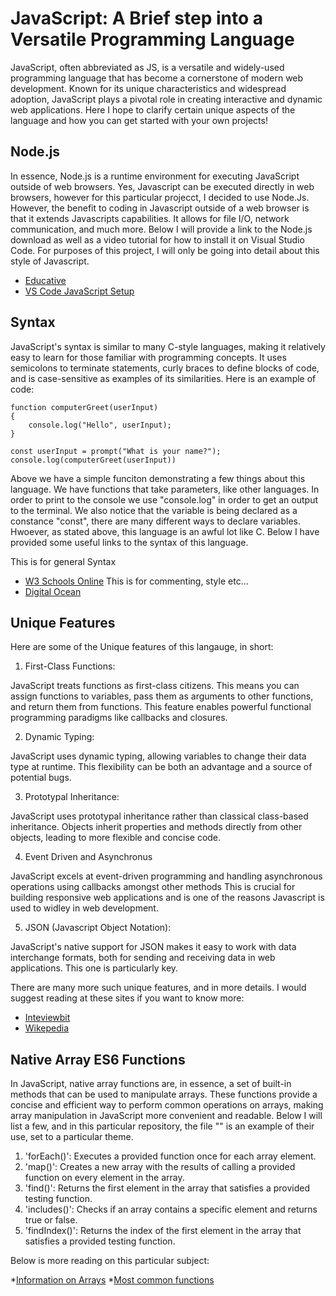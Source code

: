 # JavaScript: A Brief step into a Versatile Programming Language

JavaScript, often abbreviated as JS, is a versatile and widely-used programming language that has become a cornerstone of modern web development. Known for its unique characteristics and widespread adoption, JavaScript plays a pivotal role in creating interactive and dynamic web applications. Here I hope to clarify certain unique aspects of the language and how you can get started with your own projects! 

## Node.js

In essence, Node.js is a runtime environment for executing JavaScript outside of web browsers. Yes, Javascript can be executed directly in web browsers, however for this particular projecct, I decided to use Node.Js. However, the benefit to coding in Javascript outside of a web browser is that it extends Javascripts capabilities. It allows for file I/O, network communication, and much more. Below I will provide a link to the Node.js download as well as a video tutorial for how to install it on Visual Studio Code. For purposes of this project, I will only be going into detail about this style of Javascript.

* [Educative](https://www.educative.io/blog/what-is-nodejs)
* [VS Code JavaScript Setup](https://www.youtube.com/watch?v=uFB8eu972a4)

## Syntax

JavaScript's syntax is similar to many C-style languages, making it relatively easy to learn for those familiar with programming concepts. It uses semicolons to terminate statements, curly braces to define blocks of code, and is case-sensitive as examples of its similarities. Here is an example of code:

```JS
function computerGreet(userInput) 
{
    console.log("Hello", userInput);
}

const userInput = prompt("What is your name?");
console.log(computerGreet(userInput))
```

Above we have a simple funciton demonstrating a few things about this language. We have functions that take parameters, like other languages. In order to print to the console we use "console.log" in order to get an output to the terminal. We also notice that the variable is being declared as a constance "const", there are many different ways to declare variables. Hwoever, as stated above, this language is an awful lot like C. Below I have provided some useful links to the syntax of this language.

This is for general Syntax
* [W3 Schools Online](https://www.w3schools.com/js/js_syntax.asp)
This is for commenting, style etc...
* [Digital Ocean](https://www.digitalocean.com/community/tutorials/how-to-write-comments-in-javascript)

## Unique Features

Here are some of the Unique features of this langauge, in short: 

1. First-Class Functions: 

JavaScript treats functions as first-class citizens. This means you can assign functions to variables, pass them as arguments to other functions, and return them from functions. This feature enables powerful functional programming paradigms like callbacks and closures.

2. Dynamic Typing:

JavaScript uses dynamic typing, allowing variables to change their data type at runtime. This flexibility can be both an advantage and a source of potential bugs.

3. Prototypal Inheritance:

JavaScript uses prototypal inheritance rather than classical class-based inheritance. Objects inherit properties and methods directly from other objects, leading to more flexible and concise code.

4. Event Driven and Asynchronus

JavaScript excels at event-driven programming and handling asynchronous operations using callbacks amongst other methods This is crucial for building responsive web applications and is one of the reasons Javascript is used to widley in web development.

5. JSON (Javascript Object Notation):

JavaScript's native support for JSON makes it easy to work with data interchange formats, both for sending and receiving data in web applications. This one is particularly key.

There are many more such unique features, and in more details. I would suggest reading at these sites if you want to know more:

* [Inteviewbit](https://www.interviewbit.com/blog/javascript-features/)
* [Wikepedia](https://en.wikipedia.org/wiki/JavaScript)

## Native Array ES6 Functions

In JavaScript, native array functions are, in essence, a set of built-in methods that can be used to manipulate arrays. These functions provide a concise and efficient way to perform common operations on arrays, making array manipulation in JavaScript more convenient and readable. Below I will list a few, and in this particular repository, the file "" is an example of their use, set to a particular theme.

1. 'forEach()': Executes a provided function once for each array element.
2. 'map()': Creates a new array with the results of calling a provided function on every element in the array.
3. 'find()': Returns the first element in the array that satisfies a provided testing function.
4. 'includes()': Checks if an array contains a specific element and returns true or false.
5. 'findIndex()': Returns the index of the first element in the array that satisfies a provided testing function.

Below is more reading on this particular subject:

*[Information on Arrays](https://developer.mozilla.org/en-US/docs/Web/JavaScript/Reference/Global_Objects/Array)
*[Most common functions](https://everyday.codes/javascript/8-most-used-array-operations-in-javascript-es6/)